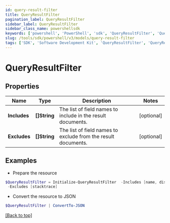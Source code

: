 ```yaml
---
id: query-result-filter
title: QueryResultFilter
pagination_label: QueryResultFilter
sidebar_label: QueryResultFilter
sidebar_class_name: powershellsdk
keywords: ['powershell', 'PowerShell', 'sdk', 'QueryResultFilter', 'QueryResultFilter'] 
slug: /tools/sdk/powershell/v3/models/query-result-filter
tags: ['SDK', 'Software Development Kit', 'QueryResultFilter', 'QueryResultFilter']
---
```



# QueryResultFilter

## Properties

Name | Type | Description | Notes
------------ | ------------- | ------------- | -------------
**Includes** | **[]String** | The list of field names to include in the result documents. | [optional] 
**Excludes** | **[]String** | The list of field names to exclude from the result documents. | [optional] 

## Examples

- Prepare the resource
```powershell
$QueryResultFilter = Initialize-QueryResultFilter  -Includes [name, displayName] `
 -Excludes [stacktrace]
```

- Convert the resource to JSON
```powershell
$QueryResultFilter | ConvertTo-JSON
```


[[Back to top]](#) 

